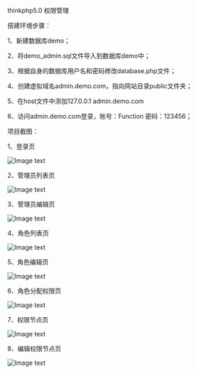 thinkphp5.0 权限管理

搭建环境步骤：

1、新建数据库demo；

2、将demo_admin.sql文件导入到数据库demo中；

3、根据自身的数据库用户名和密码修改database.php文件；

4、创建虚拟域名admin.demo.com，指向网站目录public文件夹；

5、在host文件中添加127.0.0.1	admin.demo.com

6、访问admin.demo.com登录，账号：Function 密码：123456；

项目截图：

1、登录页

![Image text](https://github.com/zhouguowei1987/thinkphp5_rbac/blob/master/desc_images/1.png)

2、管理员列表页

![Image text](https://github.com/zhouguowei1987/thinkphp5_rbac/blob/master/desc_images/2.png)

3、管理员编辑页

![Image text](https://github.com/zhouguowei1987/thinkphp5_rbac/blob/master/desc_images/3.png)

4、角色列表页

![Image text](https://github.com/zhouguowei1987/thinkphp5_rbac/blob/master/desc_images/4.png)

5、角色编辑页

![Image text](https://github.com/zhouguowei1987/thinkphp5_rbac/blob/master/desc_images/5.png)

6、角色分配权限页

![Image text](https://github.com/zhouguowei1987/thinkphp5_rbac/blob/master/desc_images/6.png)

7、权限节点页

![Image text](https://github.com/zhouguowei1987/thinkphp5_rbac/blob/master/desc_images/7.png)

8、编辑权限节点页

![Image text](https://github.com/zhouguowei1987/thinkphp5_rbac/blob/master/desc_images/8.png)
